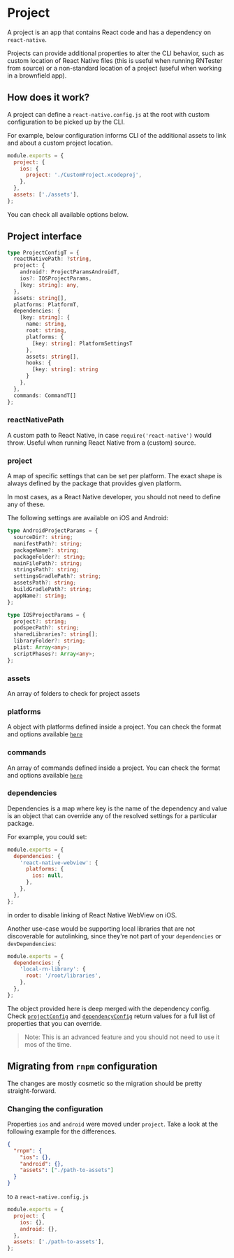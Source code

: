 # Project

A project is an app that contains React code and has a dependency on `react-native`.

Projects can provide additional properties to alter the CLI behavior, such as custom location of React Native files (this is useful when running RNTester from source) or a non-standard location of a project (useful when working in a brownfield app).

## How does it work?

A project can define a `react-native.config.js` at the root with custom configuration to be picked up by the CLI.

For example, below configuration informs CLI of the additional assets to link and about a custom project location.

```js
module.exports = {
  project: {
    ios: {
      project: './CustomProject.xcodeproj',
    },
  },
  assets: ['./assets'],
};
```

You can check all available options below.

## Project interface

```ts
type ProjectConfigT = {
  reactNativePath: ?string,
  project: {
    android?: ProjectParamsAndroidT,
    ios?: IOSProjectParams,
    [key: string]: any,
  },
  assets: string[],
  platforms: PlatformT,
  dependencies: {
    [key: string]: {
      name: string,
      root: string,
      platforms: {
        [key: string]: PlatformSettingsT
      },
      assets: string[],
      hooks: {
        [key: string]: string
      }
    },
  },
  commands: CommandT[]
};
```

### reactNativePath

A custom path to React Native, in case `require('react-native')` would throw. Useful when running
React Native from a (custom) source.

### project

A map of specific settings that can be set per platform. The exact shape is always defined by the package that provides given platform.

In most cases, as a React Native developer, you should not need to define any of these.

The following settings are available on iOS and Android:

```ts
type AndroidProjectParams = {
  sourceDir?: string;
  manifestPath?: string;
  packageName?: string;
  packageFolder?: string;
  mainFilePath?: string;
  stringsPath?: string;
  settingsGradlePath?: string;
  assetsPath?: string;
  buildGradlePath?: string;
  appName?: string;
};

type IOSProjectParams = {
  project?: string;
  podspecPath?: string;
  sharedLibraries?: string[];
  libraryFolder?: string;
  plist: Array<any>;
  scriptPhases?: Array<any>;
};
```

### assets

An array of folders to check for project assets

### platforms

A object with platforms defined inside a project. You can check the format and options available [`here`](platforms.md#platform-interface)

### commands

An array of commands defined inside a project. You can check the format and options available [`here`](plugins.md#command-interface)

### dependencies

Dependencies is a map where key is the name of the dependency and value is an object that can override any of the resolved settings for a particular package.

For example, you could set:

```js
module.exports = {
  dependencies: {
    'react-native-webview': {
      platforms: {
        ios: null,
      },
    },
  },
};
```

in order to disable linking of React Native WebView on iOS.

Another use-case would be supporting local libraries that are not discoverable for autolinking, since they're not part of your `dependencies` or `devDependencies`:

```js
module.exports = {
  dependencies: {
    'local-rn-library': {
      root: '/root/libraries',
    },
  },
};
```

The object provided here is deep merged with the dependency config. Check [`projectConfig`](platforms.md#projectconfig) and [`dependencyConfig`](platforms.md#dependencyConfig) return values for a full list of properties that you can override.

> Note: This is an advanced feature and you should not need to use it mos of the time.

## Migrating from `rnpm` configuration

The changes are mostly cosmetic so the migration should be pretty straight-forward.

### Changing the configuration

Properties `ios` and `android` were moved under `project`. Take a look at the following example for the differences.

```json
{
  "rnpm": {
    "ios": {},
    "android": {},
    "assets": ["./path-to-assets"]
  }
}
```

to a `react-native.config.js`

```js
module.exports = {
  project: {
    ios: {},
    android: {},
  },
  assets: ['./path-to-assets'],
};
```
